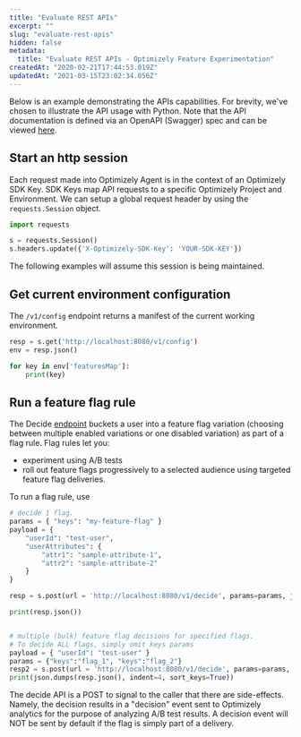 ```yaml
---
title: "Evaluate REST APIs"
excerpt: ""
slug: "evaluate-rest-apis"
hidden: false
metadata:
  title: "Evaluate REST APIs - Optimizely Feature Experimentation"
createdAt: "2020-02-21T17:44:53.019Z"
updatedAt: "2021-03-15T23:02:34.056Z"
---
```


Below is an example demonstrating the APIs capabilities. For brevity, we've chosen to illustrate the API usage with Python. Note that the API documentation is defined via an OpenAPI (Swagger) spec and can be viewed [here](https://library.optimizely.com/docs/api/agent/v1/index.html).

## Start an http session

Each request made into Optimizely Agent is in the context of an Optimizely SDK Key. SDK Keys map API requests to a specific Optimizely Project and Environment. We can setup a global request header by using the `requests.Session` object.

```python
import requests

s = requests.Session()
s.headers.update({'X-Optimizely-SDK-Key': 'YOUR-SDK-KEY'})
```

The following examples will assume this session is being maintained.

## Get current environment configuration

The `/v1/config` endpoint returns a manifest of the current working environment.

```python
resp = s.get('http://localhost:8080/v1/config')
env = resp.json()

for key in env['featuresMap']:
    print(key)
```

## Run a feature flag rule

The Decide [endpoint](https://library.optimizely.com/docs/api/agent/v1/index.html#operation/decide) buckets a user into a feature flag variation (choosing between multiple enabled variations or one disabled variation) as part of a flag rule. Flag rules let you:

- experiment using A/B tests
- roll out feature flags progressively to a selected audience using targeted feature flag deliveries.

To run a flag rule, use

```python
# decide 1 flag.
params = { "keys": "my-feature-flag" }
payload = {
    "userId": "test-user",
    "userAttributes": {
        "attr1": "sample-attribute-1",
        "attr2": "sample-attribute-2"
    }
}

resp = s.post(url = 'http://localhost:8080/v1/decide', params=params, json=payload)

print(resp.json())


# multiple (bulk) feature flag decisions for specified flags.
# To decide ALL flags, simply omit keys params
payload = { "userId": "test-user" }
params = {"keys":"flag_1", "keys":"flag_2"}
resp2 = s.post(url = 'http://localhost:8080/v1/decide', params=params, json=payload)
print(json.dumps(resp.json(), indent=4, sort_keys=True))
```

The decide API is a POST to signal to the caller that there are side-effects. Namely, the decision results in a "decision" event sent to Optimizely analytics for the purpose of analyzing A/B test results. A decision event will NOT be sent by default if the flag is simply part of a delivery.
